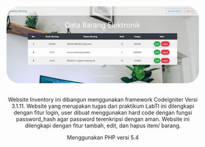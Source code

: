 <div align="center">
    <img src="assets/img/banner-readme.png" >
</div>
<br>

<div align="center">
    <p>
    Website Inventory ini dibangun menggunakan framework Codeigniter Versi 3.1.11.
    Website yang merupakan tugas dari praktikum LabTI ini dilengkapi dengan fitur login,
    user dibuat menggunakan hard code dengan fungsi password_hash agar password terenkripsi dengan aman.
    Website ini dilengkapi dengan fitur tambah, edit, dan hapus item/ barang.
    </p>
    <p>Menggunakan PHP versi 5.4</p>
</div>
<br>
